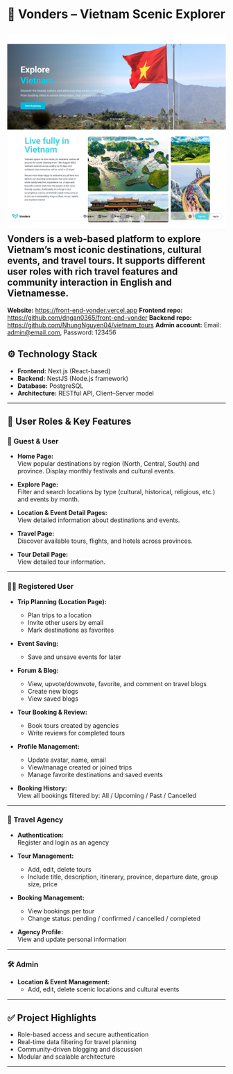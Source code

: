 # 🌄 Vonders – Vietnam Scenic Explorer
![Home Page Screenshot](./public/Screenshot_13-6-2025_131045_front-end-vonder.vercel.app.jpeg)
**Vonders** is a web-based platform to explore Vietnam’s most iconic destinations, cultural events, and travel tours. It supports different user roles with rich travel features and community interaction in English and Vietnamesse.
---
**Website:** https://front-end-vonder.vercel.app
**Frontend repo:** https://github.com/dngan0365/front-end-vonder
**Backend repo:** https://github.com/NhungNguyen04/vietnam_tours
**Admin account:** Email: admin@email.com, Password: 123456
## ⚙️ Technology Stack

- **Frontend:** Next.js (React-based)
- **Backend:** NestJS (Node.js framework)
- **Database:** PostgreSQL
- **Architecture:** RESTful API, Client–Server model

---

## 👥 User Roles & Key Features

### 🧑 Guest & User

- **Home Page:**  
  View popular destinations by region (North, Central, South) and province. Display monthly festivals and cultural events.

- **Explore Page:**  
  Filter and search locations by type (cultural, historical, religious, etc.) and events by month.

- **Location & Event Detail Pages:**  
  View detailed information about destinations and events.

- **Travel Page:**  
  Discover available tours, flights, and hotels across provinces.

- **Tour Detail Page:**  
  View detailed tour information.

---

### 🙋‍♂️ Registered User

- **Trip Planning (Location Page):**  
  - Plan trips to a location  
  - Invite other users by email  
  - Mark destinations as favorites

- **Event Saving:**  
  - Save and unsave events for later

- **Forum & Blog:**  
  - View, upvote/downvote, favorite, and comment on travel blogs  
  - Create new blogs  
  - View saved blogs

- **Tour Booking & Review:**  
  - Book tours created by agencies  
  - Write reviews for completed tours

- **Profile Management:**  
  - Update avatar, name, email  
  - View/manage created or joined trips  
  - Manage favorite destinations and saved events

- **Booking History:**  
  View all bookings filtered by: All / Upcoming / Past / Cancelled

---

### 🏢 Travel Agency

- **Authentication:**  
  Register and login as an agency

- **Tour Management:**  
  - Add, edit, delete tours  
  - Include title, description, itinerary, province, departure date, group size, price

- **Booking Management:**  
  - View bookings per tour  
  - Change status: pending / confirmed / cancelled / completed

- **Agency Profile:**  
  View and update personal information

---

### 🛠️ Admin

- **Location & Event Management:**  
  - Add, edit, delete scenic locations and cultural events

---

## ✅ Project Highlights

- Role-based access and secure authentication
- Real-time data filtering for travel planning
- Community-driven blogging and discussion
- Modular and scalable architecture

---
